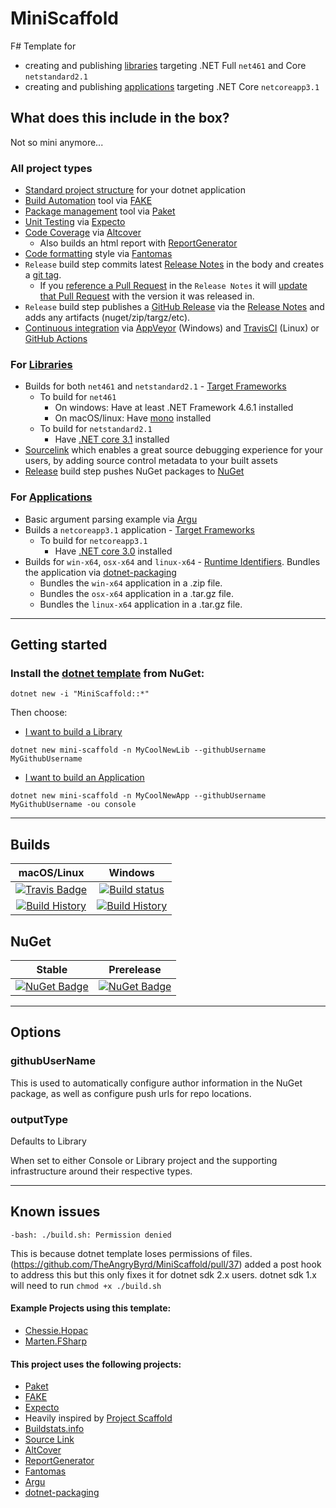 # MiniScaffold
F# Template for
- creating and publishing [libraries](Content/Library/README.md) targeting .NET Full `net461` and Core `netstandard2.1`
- creating and publishing [applications](Content/Console/README.md) targeting .NET  Core `netcoreapp3.1`

## What does this include in the box?

Not so mini anymore...

### All project types

- [Standard project structure](https://docs.microsoft.com/en-us/dotnet/core/porting/project-structure) for your dotnet application
- [Build Automation](https://en.wikipedia.org/wiki/Build_automation) tool via [FAKE](https://fake.build/)
- [Package management](https://en.wikipedia.org/wiki/Package_manager) tool via [Paket](https://fsprojects.github.io/Paket/)
- [Unit Testing](https://en.wikipedia.org/wiki/Unit_testing) via [Expecto](https://github.com/haf/expecto)
- [Code Coverage](https://en.wikipedia.org/wiki/Code_coverage) via [Altcover](https://github.com/SteveGilham/altcover)
    - Also builds an html report with [ReportGenerator](https://github.com/danielpalme/ReportGenerator)
- [Code formatting](https://en.wikipedia.org/wiki/Programming_style) style via [Fantomas](https://github.com/fsprojects/fantomas)
- `Release` build step commits latest [Release Notes](https://fake.build/apidocs/v5/fake-core-releasenotes.html) in the body and creates a [git tag](https://git-scm.com/book/en/v2/Git-Basics-Tagging).
    - If you [reference a Pull Request](https://github.com/TheAngryByrd/FSharp.Control.WebSockets/blob/master/RELEASE_NOTES.md#021---2019-09-12) in the `Release Notes` it will [update that Pull Request](https://github.com/TheAngryByrd/FSharp.Control.WebSockets/pull/3#ref-commit-142baba) with the version it was released in.
- `Release` build step publishes a [GitHub Release](https://help.github.com/en/articles/creating-releases) via the  [Release Notes](https://fake.build/apidocs/v5/fake-core-releasenotes.html) and adds any artifacts (nuget/zip/targz/etc).
- [Continuous integration](https://en.wikipedia.org/wiki/Continuous_integration) via [AppVeyor](https://www.appveyor.com/docs/) (Windows) and [TravisCI](https://docs.travis-ci.com/) (Linux) or [GitHub Actions](https://github.com/features/actions)


### For [Libraries](Content/Library/README.md)
- Builds for both `net461` and `netstandard2.1` - [Target Frameworks](https://docs.microsoft.com/en-us/dotnet/standard/frameworks)
    - To build for `net461`
        - On windows: Have at least .NET Framework 4.6.1 installed
        - On macOS/linux: Have [mono](https://www.mono-project.com/download/stable/) installed
    - To build for `netstandard2.1`
        - Have [.NET core 3.1](https://dotnet.microsoft.com/download) installed
- [Sourcelink](https://github.com/dotnet/sourcelink) which enables a great source debugging experience for your users, by adding source control metadata to your built assets
- [Release](Content/Library/README.md#Releasing) build step pushes NuGet packages to [NuGet](https://www.nuget.org/)


### For [Applications](Content/Console/README.md)
- Basic argument parsing example via [Argu](https://fsprojects.github.io/Argu/)
- Builds a `netcoreapp3.1` application - [Target Frameworks](https://docs.microsoft.com/en-us/dotnet/standard/frameworks)
    - To build for `netcoreapp3.1`
        - Have [.NET core 3.0](https://dotnet.microsoft.com/download) installed
- Builds for `win-x64`, `osx-x64` and `linux-x64` - [Runtime Identifiers](https://docs.microsoft.com/en-us/dotnet/core/rid-catalog).  Bundles the application via [dotnet-packaging](https://github.com/qmfrederik/dotnet-packaging)
    - Bundles the `win-x64` application in a .zip file.
    - Bundles the `osx-x64` application in a .tar.gz file.
    - Bundles the `linux-x64` application in a .tar.gz file.
---

## Getting started


### Install the [dotnet template](https://docs.microsoft.com/en-us/dotnet/core/tools/custom-templates) from NuGet:

```
dotnet new -i "MiniScaffold::*"
```

Then choose:

- [I want to build a Library](Content/Library/README.md)

```
dotnet new mini-scaffold -n MyCoolNewLib --githubUsername MyGithubUsername
```

- [I want to build an Application](Content/Console/README.md)

```
dotnet new mini-scaffold -n MyCoolNewApp --githubUsername MyGithubUsername -ou console
```

---

## Builds

macOS/Linux | Windows
:---: | :---:
[![Travis Badge](https://travis-ci.org/TheAngryByrd/MiniScaffold.svg?branch=master)](https://travis-ci.org/TheAngryByrd/MiniScaffold) | [![Build status](https://ci.appveyor.com/api/projects/status/rvwrjthtnew2digr/branch/master?svg=true)](https://ci.appveyor.com/project/TheAngryByrd/miniscaffold/branch/master)
[![Build History](https://buildstats.info/travisci/chart/TheAngryByrd/MiniScaffold)](https://travis-ci.org/TheAngryByrd/MiniScaffold/builds) | [![Build History](https://buildstats.info/appveyor/chart/TheAngryByrd/MiniScaffold)](https://ci.appveyor.com/project/TheAngryByrd/MiniScaffold)

## NuGet


Stable | Prerelease
:---: | :---:
[![NuGet Badge](https://buildstats.info/nuget/MiniScaffold)](https://www.nuget.org/packages/MiniScaffold/) | [![NuGet Badge](https://buildstats.info/nuget/MiniScaffold?includePreReleases=true)](https://www.nuget.org/packages/MiniScaffold/)

---

## Options

### githubUserName
This is used to automatically configure author information in the NuGet package, as well as configure push urls for repo locations.

### outputType
Defaults to Library

When set to either Console or Library project and the supporting infrastructure around their respective types.

---


## Known issues


```
-bash: ./build.sh: Permission denied
```

This is because dotnet template loses permissions of files. (https://github.com/TheAngryByrd/MiniScaffold/pull/37) added a post hook to address this but this only fixes it for dotnet sdk 2.x users.  dotnet sdk 1.x will need to run `chmod +x ./build.sh`


#### Example Projects using this template:
* [Chessie.Hopac](https://github.com/TheAngryByrd/Chessie.Hopac)
* [Marten.FSharp](https://github.com/TheAngryByrd/Marten.FSharp)


#### This project uses the following projects:
* [Paket](https://fsprojects.github.io/Paket/)
* [FAKE](https://fsharp.github.io/FAKE/)
* [Expecto](https://github.com/haf/expecto)
* Heavily inspired by [Project Scaffold](https://github.com/fsprojects/ProjectScaffold)
* [Buildstats.info](https://github.com/dustinmoris/CI-BuildStats)
* [Source Link](https://github.com/ctaggart/SourceLink)
* [AltCover](https://github.com/SteveGilham/altcover)
* [ReportGenerator](https://github.com/danielpalme/ReportGenerator)
* [Fantomas](https://github.com/fsprojects/fantomas)
* [Argu](https://github.com/fsprojects/Argu)
* [dotnet-packaging](https://github.com/qmfrederik/dotnet-packaging)

